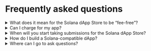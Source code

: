 
# Frequently asked questions

<details>
<summary>What does it mean for the Solana dApp Store to be “fee-free”?</summary>

Solana Mobile, Inc. does not collect any fees on in-app purchases, app purchases, or subscriptions, nor are any fees collected on its behalf by apps in the catalog. Users may incur fees from usage of apps contained within the catalog, such as network transaction fees.

</details>

<details>
<summary>Can I charge for my app?</summary>

Absolutely! We’re exploring the addition of purchasing apps using token-gating directly within the Solana dApp Store. In the meantime, however, you are free to establish a direct economic relationship with your customers, on-chain or off.

</details>

<details>
<summary>When will you start taking submissions for the Solana dApp Store?</summary>

We’re accepting submissions starting now!

</details>

<details>
<summary>How do I build a Solana-compatible dApp?</summary>

We recommend you review the [Solana Mobile Stack](https://github.com/solana-mobile/solana-mobile-stack-sdk) Github and integrate it with the SDK that corresponds to your use case, in order to transact with wallets and dApps seamlessly.

</details>

<details>
<summary>Where can I go to ask questions?</summary>

Come ask us on [Discord](https://discord.gg/solanamobile) in the `#dapp-store` channel.

</details>